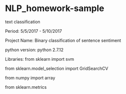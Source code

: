 # NLP_homework-sample
text classification

Period: 5/5/2017 - 5/10/2017

Project Name: Binary classification of sentence sentiment

python version: python 2.7.12

Libraries:
from sklearn import svm

from sklearn.model_selection import GridSearchCV

from numpy import array

from sklearn.metrics
